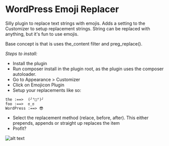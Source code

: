 # WordPress Emoji Replacer
Silly plugin to replace text strings with emojis. Adds a setting to the Customizer to setup replacement strings. String can be replaced with anything, but it's fun to use emojis.

Base concept is that is uses the_content filter and preg_replace().

_Steps to install:_

* Install the plugin
* Run composer install in the plugin root, as the plugin uses the composer autoloader.
* Go to Appearance > Customizer
* Click on Emojicon Plugin
* Setup your replacements like so:
```
the :==>  (╯°□°)╯
foo :==>  ಠ_ಠ
WordPress :==> 😎
```
* Select the replacement method (relace, before, after). This either prepends, appends or straight up replaces the item
* Profit?

![alt text](http://i.imgur.com/izeeK20.jpg "Screenshot")



